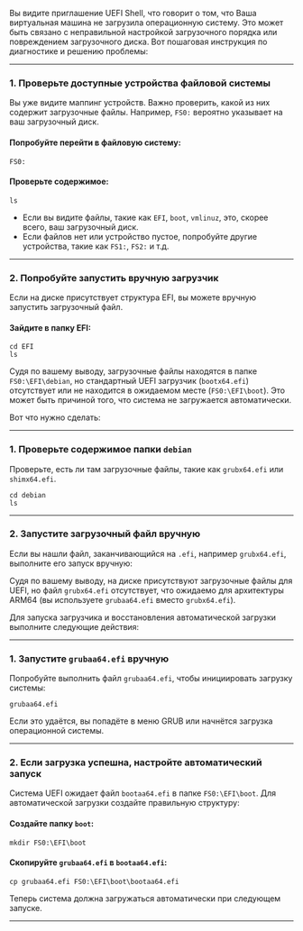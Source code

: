Вы видите приглашение UEFI Shell, что говорит о том, что Ваша виртуальная машина не загрузила операционную систему. Это может быть связано с неправильной настройкой загрузочного порядка или повреждением загрузочного диска. Вот пошаговая инструкция по диагностике и решению проблемы:

---

### **1. Проверьте доступные устройства файловой системы**
Вы уже видите маппинг устройств. Важно проверить, какой из них содержит загрузочные файлы. Например, `FS0:` вероятно указывает на ваш загрузочный диск.

#### Попробуйте перейти в файловую систему:
```shell
FS0:
```

#### Проверьте содержимое:
```shell
ls
```

- Если вы видите файлы, такие как `EFI`, `boot`, `vmlinuz`, это, скорее всего, ваш загрузочный диск.
- Если файлов нет или устройство пустое, попробуйте другие устройства, такие как `FS1:`, `FS2:` и т.д.

---

### **2. Попробуйте запустить вручную загрузчик**
Если на диске присутствует структура EFI, вы можете вручную запустить загрузочный файл.

#### Зайдите в папку EFI:
```shell
cd EFI
ls
```

Судя по вашему выводу, загрузочные файлы находятся в папке `FS0:\EFI\debian`, но стандартный UEFI загрузчик (`bootx64.efi`) отсутствует или не находится в ожидаемом месте (`FS0:\EFI\boot`). Это может быть причиной того, что система не загружается автоматически.

Вот что нужно сделать:

---

### **1. Проверьте содержимое папки `debian`**
Проверьте, есть ли там загрузочные файлы, такие как `grubx64.efi` или `shimx64.efi`.

```shell
cd debian
ls
```

---

### **2. Запустите загрузочный файл вручную**
Если вы нашли файл, заканчивающийся на `.efi`, например `grubx64.efi`, выполните его запуск вручную:

Судя по вашему выводу, на диске присутствуют загрузочные файлы для UEFI, но файл `grubx64.efi` отсутствует, что ожидаемо для архитектуры ARM64 (вы используете `grubaa64.efi` вместо `grubx64.efi`).

Для запуска загрузчика и восстановления автоматической загрузки выполните следующие действия:

---

### **1. Запустите `grubaa64.efi` вручную**
Попробуйте выполнить файл `grubaa64.efi`, чтобы инициировать загрузку системы:

```shell
grubaa64.efi
```

Если это удаётся, вы попадёте в меню GRUB или начнётся загрузка операционной системы.

---

### **2. Если загрузка успешна, настройте автоматический запуск**
Система UEFI ожидает файл `bootaa64.efi` в папке `FS0:\EFI\boot`. Для автоматической загрузки создайте правильную структуру:

#### Создайте папку `boot`:
```shell
mkdir FS0:\EFI\boot
```

#### Скопируйте `grubaa64.efi` в `bootaa64.efi`:
```shell
cp grubaa64.efi FS0:\EFI\boot\bootaa64.efi
```

Теперь система должна загружаться автоматически при следующем запуске.

---


